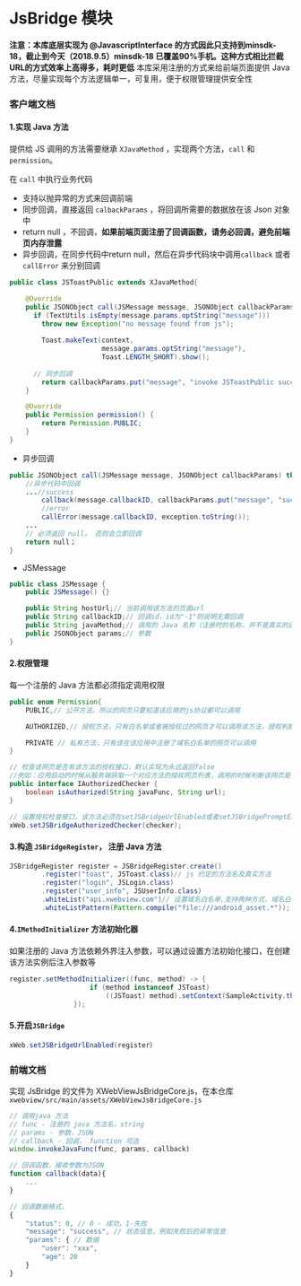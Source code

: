 # JsBridge 模块

**注意：本库底层实现为 @JavascriptInterface 的方式因此只支持到minsdk-18，截止到今天（2018.9.5）minsdk-18 已覆盖90%手机。这种方式相比拦截URL的方式效率上高得多，耗时更低**
本库采用注册的方式来给前端页面提供 Java 方法，尽量实现每个方法逻辑单一，可复用，便于权限管理提供安全性

### 客户端文档

#### 1.实现 Java 方法

提供给 JS 调用的方法需要继承 `XJavaMethod` ，实现两个方法，`call` 和`permission`。

在 `call` 中执行业务代码

- 支持以抛异常的方式来回调前端
- 同步回调，直接返回 `calbackParams` ，将回调所需要的数据放在该 Json 对象中
- return null ，不回调，**如果前端页面注册了回调函数，请务必回调，避免前端页内存泄露**
- 异步回调，在同步代码中return null，然后在异步代码块中调用`callback` 或者`callError` 来分别回调

```java
public class JSToastPublic extends XJavaMethod{

    @Override
    public JSONObject call(JSMessage message, JSONObject callbackParams) throws Exception{ 
      if (TextUtils.isEmpty(message.params.optString("message"))) 
        throw new Exception("no message found from js");
      
        Toast.makeText(context, 
                       message.params.optString("message"),
                       Toast.LENGTH_SHORT).show();
     	
      // 同步回调
        return callbackParams.put("message", "invoke JSToastPublic success");
    }

    @Override
    public Permission permission() {
        return Permission.PUBLIC;
    }
}
```

- 异步回调

```java
public JSONObject call(JSMessage message, JSONObject callbackParams) throws Exception{ 
	//异步代码中回调
  	...//success
  		callback(message.callbackID, callbackParams.put("message", "success"));
  		//error
  		callError(message.callbackID, exception.toString());
	...
    // 必须返回 null， 否则会立即回调
	return null；
} 
```

- JSMessage

```JAVA
public class JSMessage {
    public JSMessage() {}

    public String hostUrl;// 当前调用该方法的页面url
    public String callbackID;// 回调id，id为"-1"则说明无需回调
    public String javaMethod;// 调用的 Java 名称（注册时的名称，并不是真实的函数名）
    public JSONObject params;// 参数
}
```

#### 2.权限管理

每一个注册的 Java 方法都必须指定调用权限

```java
public enum Permission{
	PUBLIC,// 公开方法，所以的网页只要知道该应用的js协议都可以调用

	AUTHORIZED,// 授权方法，只有白名单或者被授权过的网页才可以调用该方法，授权判断由业务层自己实现

	PRIVATE // 私有方法，只有该在该应用中注册了域名白名单的网页可以调用
}

// 检查该网页是否有该方法的授权接口，默认实现为永远返回false
//例如：应用启动的时候从服务端获取一个对应方法的授权网页列表，调用的时候判断该网页是否有授权
public interface IAuthorizedChecker {
    boolean isAuthorized(String javaFunc, String url);
}

// 设置授权检查接口，该方法必须在setJSBridgeUrlEnabled或者setJSBridgePromptEnabled之后调用
xWeb.setJSBridgeAuthorizedChecker(checker);
```

#### 3.构造 `JSBridgeRegister`， 注册 Java 方法

```java
JSBridgeRegister register = JSBridgeRegister.create()
		.register("toast", JSToast.class)// js 约定的方法名及真实方法
		.register("login", JSLogin.class)
		.register("user_info", JSUserInfo.class)
		.whiteList("api.xwebview.com")// 设置域名白名单,支持两种方式，域名白名单，或者是正则匹配
		.whiteListPattern(Pattern.compile("file:///android_asset.*"));
```

#### 4.`IMethodInitializer` 方法初始化器

如果注册的 Java 方法依赖外界注入参数，可以通过设置方法初始化接口，在创建该方法实例后注入参数等

```java
register.setMethodInitializer((func, method) -> {
                    if (method instanceof JSToast)
                        ((JSToast) method).setContext(SampleActivity.this);
                });
```

#### 5.开启`JSBridge`

```java
xWeb.setJSBridgeUrlEnabled(register）
```

### 前端文档

实现 JsBridge 的文件为 XWebViewJsBridgeCore.js，在本仓库`xwebview/src/main/assets/XWebViewJsBridgeCore.js`

```javascript
// 调用java 方法
// func - 注册的 java 方法名，string
// params - 参数，JSON
// callback - 回调， function 可选
window.invokeJavaFunc(func, params, callback)

// 回调函数，接收参数为JSON
function callback(data){
    ...
}

// 回调数据格式，
{
    "status": 0, // 0 - 成功，1-失败
    "message": "success", // 状态信息，例如失败后的异常信息
    "params": { // 数据
        "user": "xxx", 
        "age": 20
    }
}
```